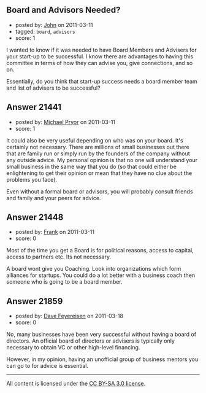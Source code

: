 ## Board and Advisors Needed?

- posted by: [John](https://stackexchange.com/users/-1/5375-john) on 2011-03-11
- tagged: `board`, `advisors`
- score: 1

I wanted to know if it was needed to have Board Members and Advisers for your start-up to be successful.  I know there are advantages to having this committee in terms of how they can advise you, give connections, and so on.

Essentially, do you think that start-up success needs a board member team and list of advisers to be successful?


## Answer 21441

- posted by: [Michael Pryor](https://stackexchange.com/users/-1/130-michael-pryor) on 2011-03-11
- score: 1

It could also be very useful depending on who was on your board.  It's certainly not necessary.  There are millions of small businesses out there that are family run or simply run by the founders of the company without any outside advice.  My personal opinion is that no one will understand your small business in the same way that you do (so that could either be enlightening to get their opinion or mean that they have no clue about the problems you face).

Even without a formal board or advisors, you will probably consult friends and family and your peers for advice. 




## Answer 21448

- posted by: [Frank](https://stackexchange.com/users/-1/4858-frank) on 2011-03-11
- score: 0

Most of the time you get a Board is for political reasons, access to capital, access to partners etc.  Its not necessary.

A board wont give you Coaching.  Look into organizations which form alliances for startups.  You could do a lot better with a business coach then someone who is going to be a board member.  




## Answer 21859

- posted by: [Dave Feyereisen](https://stackexchange.com/users/-1/8565-dave-feyereisen) on 2011-03-18
- score: 0

No, many businesses have been very successful without having a board of directors.  An official board of directors or advisers is typically only necessary to obtain VC or other high-level financing.  

However, in my opinion, having an unofficial group of business mentors you can go to for advice is essential.  



---

All content is licensed under the [CC BY-SA 3.0 license](https://creativecommons.org/licenses/by-sa/3.0/).
